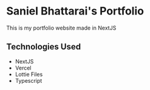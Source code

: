 # Saniel Bhattarai's Portfolio

This is my portfolio website made in NextJS

## Technologies Used

- NextJS
- Vercel
- Lottie Files
- Typescript
